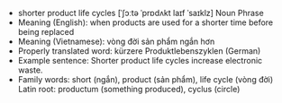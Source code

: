 - shorter product life cycles [ˈʃɔːtə ˈprɒdʌkt laɪf ˈsaɪklz] Noun Phrase
- Meaning (English): when products are used for a shorter time before being replaced
- Meaning (Vietnamese): vòng đời sản phẩm ngắn hơn
- Properly translated word: kürzere Produktlebenszyklen (German)
- Example sentence: Shorter product life cycles increase electronic waste.
- Family words: short (ngắn), product (sản phẩm), life cycle (vòng đời)   Latin root: productum (something produced), cyclus (circle)